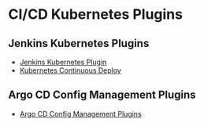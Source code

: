 # CI/CD Kubernetes Plugins

## Jenkins Kubernetes Plugins
* [Jenkins Kubernetes Plugin](https://plugins.jenkins.io/kubernetes/)
* [Kubernetes Continuous Deploy](https://plugins.jenkins.io/kubernetes-cd/)

## Argo CD Config Management Plugins
- [Argo CD Config Management Plugins](https://argoproj.github.io/argo-cd/user-guide/config-management-plugins/)
